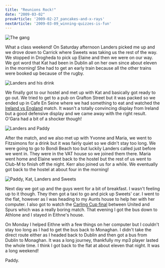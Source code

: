 ```yaml
---
title: "Reunions Rock!"
date: "2009-03-02"
prevArticle: '2009-02-27_pancakes-and-x-rays'
nextArticle: '2009-03-09_winning-quizzes-is-fun'
---
```

![The gang](/images/P2280143.JPG "The gang (well most of us) in the VAT house")

What a class weekend! On Saturday afternoon Landers picked me up and we drove down to Carrick where Sweets was taking us the rest of the way. We stopped in Drogheda to pick up Elaine and then we were on our way. We got word that Kat had been in Dublin all on her own since about eleven in the morning! She had to get an early train because all the other trains were booked up because of the rugby.

![Landers and his drink](/images/P3010408.JPG "Gay drink anybody?")

We finally got to our hostel and met up with Kat and basically got ready to go out. We tried to get to a pub on Grafton Street but it was packed so we ended up in Cafe En Seine where we had something to eat and watched the [Ireland vs England](http://www.rte.ie/sport/rugby/sixnations/2009/0228/irelandvengland.html) match. It wasn't a totally convincing display from Ireland but a good defensive display and we came away with the right result. O'Gara had a bit of a shocker though!

![Landers and Paddy](/images/P3010429.JPG "Or perhaps some gay dancing?")

After the match, and we also met up with Yvonne and Maria, we went to Fitzsimons for a drink but it was fairly quiet so we didn't stay too long. We were going to go to Bondi Beach too but luckily Landers called just before we went in. They were in the VAT house so we joined them there. Maria went home and Elaine went back to the hostel but the rest of us went to Club-M to finish off the night. Kerr also joined us for a while. We eventually got back to the hostel at about four in the morning!

![Paddy, Kat, Landers and Sweets](/images/P3010440.JPG "Kat and her boys!")

Next day we got up and the guys went for a bit of breakfast. I wasn't feeling up to it though. They then got a taxi to go and pick up Sweets' car. I went to the flat, however as I was heading to my Aunts house to help her with her computer. I also got to watch the [Carling Cup final](http://www.rte.ie/sport/soccer/2009/0301/manutd_spurs.html) between United and Spurs which was a really boring match. That evening I got the bus down to Athlone and I stayed in Eithne's house.

On Monday I helped Eithne with a few things on her computer but I couldn't stay too long as I had to get the bus back to Monaghan. I didn't take the direct route either as I headed back to Dublin and then got a bus from Dublin to Monaghan. It was a long journey, thankfully my mp3 player lasted the whole time. I think I got back to the flat at about eleven that night. It was a long weekend!

Paddy.